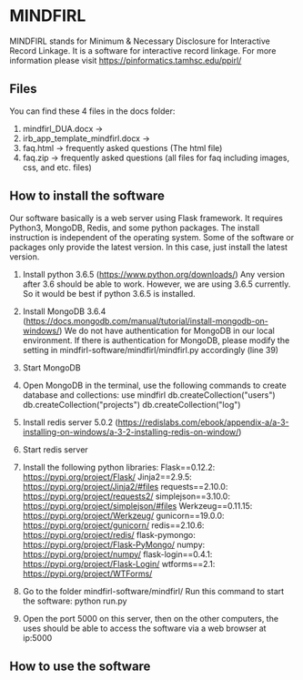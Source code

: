 # MINDFIRL
MINDFIRL stands for Minimum & Necessary Disclosure for Interactive Record Linkage. It is a software for interactive record linkage. For more information please visit https://pinformatics.tamhsc.edu/ppirl/

## Files
You can find these 4 files in the docs folder:
1. mindfirl_DUA.docx -> 
2. irb_app_template_mindfirl.docx -> 
3. faq.html -> frequently asked questions (The html file)
4. faq.zip -> frequently asked questions (all files for faq including images, css, and etc. files)

## How to install the software
Our software basically is a web server using Flask framework. It requires Python3, MongoDB, Redis, and some python packages. The install instruction is independent of the operating system. Some of the software or packages only provide the latest version. In this case, just install the latest version. 

1. Install python 3.6.5 (https://www.python.org/downloads/)
Any version after 3.6 should be able to work. However, we are using 3.6.5 currently. So it would be best if python 3.6.5 is installed.

2. Install MongoDB 3.6.4 (https://docs.mongodb.com/manual/tutorial/install-mongodb-on-windows/)
We do not have authentication for MongoDB in our local environment. If there is authentication for MongoDB, please modify the setting in mindfirl-software/mindfirl/mindfirl.py accordingly (line 39)

3. Start MongoDB 

4. Open MongoDB in the terminal, use the following commands to create database and collections:
use mindfirl
db.createCollection("users")
db.createCollection("projects") 
db.createCollection("log")

5. Install redis server 5.0.2 (https://redislabs.com/ebook/appendix-a/a-3-installing-on-windows/a-3-2-installing-redis-on-window/)

6. Start redis server

7. Install the following python libraries:
Flask==0.12.2: https://pypi.org/project/Flask/
Jinja2==2.9.5: https://pypi.org/project/Jinja2/#files
requests==2.10.0: https://pypi.org/project/requests2/
simplejson==3.10.0: https://pypi.org/project/simplejson/#files
Werkzeug==0.11.15: https://pypi.org/project/Werkzeug/
gunicorn==19.0.0: https://pypi.org/project/gunicorn/
redis==2.10.6: https://pypi.org/project/redis/
flask-pymongo: https://pypi.org/project/Flask-PyMongo/
numpy: https://pypi.org/project/numpy/
flask-login==0.4.1: https://pypi.org/project/Flask-Login/
wtforms==2.1: https://pypi.org/project/WTForms/

8. Go to the folder mindfirl-software/mindfirl/
Run this command to start the software:
python run.py

9. Open the port 5000 on this server, then on the other computers, the uses should be able to access the software via a web browser at ip:5000

## How to use the software

